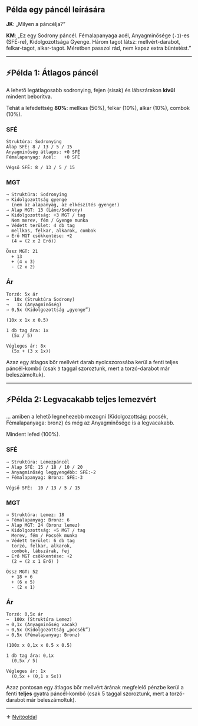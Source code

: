 ## Példa egy páncél leírására

**JK**: „Milyen a páncélja?”

**KM**: „Ez egy Sodrony páncél. Fémalapanyaga acél, Anyagminősége (`-1`)-es (SFÉ-re), Kidolgozottsága Gyenge. Három tagot látsz: mellvért-darabot, felkar-tagot, alkar-tagot. Méretben passzol rád, nem kapsz extra büntetést.”

---
## ⚡Példa 1: Átlagos páncél

A lehető legátlagosabb sodronying, fejen (sisak) és lábszárakon **kívül** mindent beborítva.

Tehát a lefedettség **80%**: mellkas (50%), felkar (10%), alkar (10%), combok (10%).
### SFÉ

```
Struktúra: Sodronying
Alap SFÉ: 8 / 13 / 5 / 15
Anyagminőség átlagos: +0 SFÉ
Fémalapanyag: Acél:   +0 SFÉ

Végső SFÉ: 8 / 13 / 5 / 15
```

### MGT

```
→ Struktúra: Sodronying
→ Kidolgozottság gyenge
  (nem az alapanyag, az elkészítés gyenge!)
→ Alap MGT: 13 (Lánc/Sodrony)
→ Kidolgozottság: +3 MGT / tag
  Nem merev, fém / Gyenge munka
→ Védett terület: 4 db tag
  mellkas, felkar, alkarok, combok
→ Erő MGT csökkentése: +2
  (4 = (2 x 2 Erő))

Össz MGT: 21
  + 13
  + (4 x 3)
  - (2 x 2)
```


### Ár

```
Torzó: 5x ár
→  10x (Struktúra Sodrony)
→   1x (Anyagminőség)
→ 0,5x (Kidolgozottság „gyenge”)

(10x x 1x x 0.5)
```

```
1 db tag ára: 1x
  (5x / 5)
```

```
Végleges ár: 8x
  (5x + (3 x 1x))
```

Azaz egy átlagos bőr mellvért darab nyolcszorosába kerül a fenti teljes páncél-kombó (csak `3` taggal szoroztunk, mert a torzó-darabot már beleszámoltuk).

---
## ⚡Példa 2: Legvacakabb teljes lemezvért

... amiben a lehető legnehezebb mozogni (Kidolgozottság: pocsék, Fémalapanyaga: bronz) és még az Anyagminősége is a legvacakabb.

Mindent lefed (100%).
### SFÉ

```
→ Struktúra: Lemezpáncél
→ Alap SFÉ: 15 / 18 / 10 / 20
→ Anyagminőség leggyengébb: SFÉ:-2
→ Fémalapanyag: Bronz: SFÉ:-3

Végső SFÉ:  10 / 13 / 5 / 15
```

### MGT

```
→ Struktúra: Lemez: 18
→ Fémalapanyag: Bronz: 6
→ Alap MGT: 24 (bronz lemez)
→ Kidolgozottság: +5 MGT / tag
  Merev, fém / Pocsék munka
→ Védett terület: 6 db tag
  torzó, felkar, alkarok,
  combok, lábszárak, fej
→ Erő MGT csökkentése: +2
  (2 = (2 x 1 Erő) )

Össz MGT: 52
  + 18 + 6
  + (6 x 5)
  - (2 x 1)
```

### Ár

```
Torzó: 0,5x ár
→  100x (Struktúra Lemez)
→ 0,1x (Anyagminőség vacak)
→ 0,5x (Kidolgozottság „pocsék”)
→ 0,5x (Fémalapanyag: Bronz)

(100x x 0,1x x 0.5 x 0.5)
```

```
1 db tag ára: 0,1x
  (0,5x / 5)
```

```
Végleges ár: 1x
  (0,5x + (0,1 x 5x))
```

 Azaz pontosan egy átlagos bőr mellvért árának megfelelő pénzbe kerül a fenti **teljes** gyatra páncél-kombó (csak 5 taggal szoroztunk, mert a torzó-darabot már beleszámoltuk).
 
---

⚜️ [Nyitóoldal](start.md#6-harcrendszer-%EF%B8%8F)
